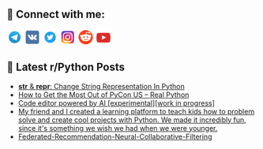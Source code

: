 ## 🔎 Connect with me:
[<img src="https://github.com/bullbesh/bullbesh/blob/main/images/Telegram.png" width="32" height="32" />](https://t.me/bullbesh)
[<img src="https://github.com/bullbesh/bullbesh/blob/main/images/VK.png" width="32" height="32" />](https://vk.com/bullbesh)
[<img src="https://github.com/bullbesh/bullbesh/blob/main/images/Twitter.png" width="32" height="32" />](https://twitter.com/bullbesh1)
[<img src="https://github.com/bullbesh/bullbesh/blob/main/images/Instagram.png" width="32" height="32" />](https://www.instagram.com/bullbesh)
[<img src="https://github.com/bullbesh/bullbesh/blob/main/images/Reddit.png" width="32" height="32" />](https://www.reddit.com/user/bullbesh)
[<img src="https://github.com/bullbesh/bullbesh/blob/main/images/YouTube.png" width="32" height="32" />](https://www.youtube.com/channel/UCtfjRs6uzgq5mfm8S06WTcg)

## 📕 Latest r/Python Posts
<!-- BLOG-POST-LIST:START -->
- [__str__ &amp; __repr__: Change String Representation In Python](https://www.reddit.com/r/Python/comments/12kroqt/str_repr_change_string_representation_in_python/)
- [How to Get the Most Out of PyCon US – Real Python](https://www.reddit.com/r/Python/comments/12kr616/how_to_get_the_most_out_of_pycon_us_real_python/)
- [Code editor powered by AI [experimental][work in progress]](https://www.reddit.com/r/Python/comments/12kpylb/code_editor_powered_by_ai_experimentalwork_in/)
- [My friend and I created a learning platform to teach kids how to problem solve and create cool projects with Python. We made it incredibly fun, since it&#39;s something we wish we had when we were younger.](https://www.reddit.com/r/Python/comments/12kphmi/my_friend_and_i_created_a_learning_platform_to/)
- [Federated-Recommendation-Neural-Collaborative-Filtering](https://www.reddit.com/r/Python/comments/12ko8f5/federatedrecommendationneuralcollaborativefilterin/)
<!-- BLOG-POST-LIST:END -->
